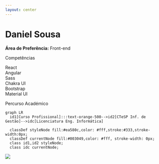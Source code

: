 ```yaml
---
layout: center
---
```


<h1 class="font-600">Daniel Sousa</h1>

<p><b>Área de Preferência:</b> <span class="italic">Front-end</span></p>
<p class="font-bold">Competências</p>

<div class="grid grid-cols-6 gap-2 w-3/5">
  <div class="flex flex-col items-center">
    <logos-react class="text-2xl" />
    <span class="font-300 mt-1 text-sm text-center">React</span>
  </div>
  <div class="flex flex-col items-center">
    <logos-angular-icon class="text-2xl" />
    <span class="font-300 mt-1 text-sm text-center">Angular</span>
  </div>
  <div class="flex flex-col items-center">
    <logos-sass class="text-2xl" />
    <span class="font-300 mt-1 text-sm text-center">Sass</span>
  </div>
  <div class="flex flex-col items-center">
    <simple-icons-chakraui class="text-logos-chakra text-2xl" />
    <span class="font-300 mt-1 text-sm text-center">Chakra UI</span>
  </div>
  <div class="flex flex-col items-center">
    <logos-bootstrap class="text-2xl" />
    <span class="font-300 mt-1 text-sm text-center">Bootstrap</span>
  </div>
  <div class="flex flex-col items-center">
    <logos-material-ui class="text-2xl" />
    <span class="font-300 mt-1 text-sm text-center">Material UI</span>
  </div>
</div>

<p class="font-bold mt-2 no-mb">Percurso Académico</p>

```mermaid
graph LR
  id1[Curso Profissional]:::text-orange-500-->id2[CTeSP Inf. de Gestão]-->idc[Licenciatura Eng. Informática]

  classDef styleNode fill:#ea580c,color: #fff,stroke:#333,stroke-width:0px;
  classDef currentNode fill:#003049,color: #fff, stroke-width: 0px;
  class id1,id2 styleNode;
  class idc currentNode;
```

<!-- <div class="my-10 grid grid-cols-[40px,1fr] w-max gap-y-4">
  <ri-github-line class="opacity-50"/>
  <div><a href="https://github.com/TutoDS" target="_blank">TutoDS</a></div>
</div> -->

<img src="/media/daniel-sousa.jpg" class="rounded-full size-200px object-cover-top abs-tr mt-16 mr-12"/>